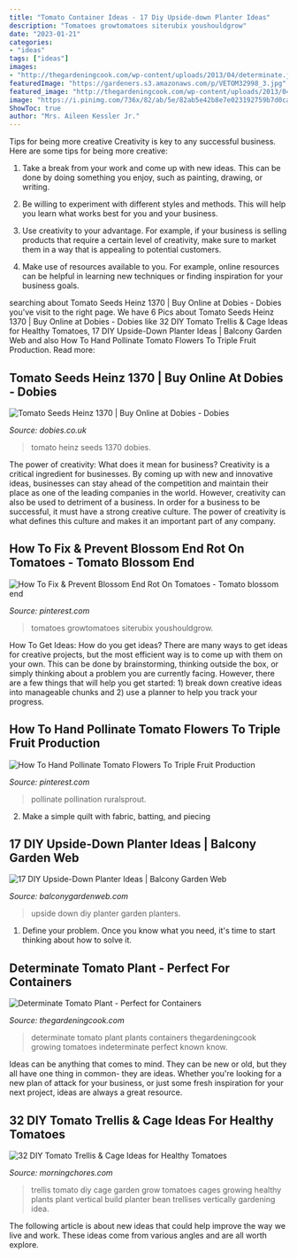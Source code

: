 ```yaml
---
title: "Tomato Container Ideas - 17 Diy Upside-down Planter Ideas"
description: "Tomatoes growtomatoes siterubix youshouldgrow"
date: "2023-01-21"
categories:
- "ideas"
tags: ["ideas"]
images:
- "http://thegardeningcook.com/wp-content/uploads/2013/04/determinate.jpg"
featuredImage: "https://gardeners.s3.amazonaws.com/p/VETOM32998_3.jpg"
featured_image: "http://thegardeningcook.com/wp-content/uploads/2013/04/determinate.jpg"
image: "https://i.pinimg.com/736x/82/ab/5e/82ab5e42b8e7e023192759b7d0ca1bd1.jpg"
ShowToc: true
author: "Mrs. Aileen Kessler Jr."
---
```



Tips for being more creative
Creativity is key to any successful business. Here are some tips for being more creative:
1. Take a break from your work and come up with new ideas. This can be done by doing something you enjoy, such as painting, drawing, or writing.

2. Be willing to experiment with different styles and methods. This will help you learn what works best for you and your business.

3. Use creativity to your advantage. For example, if your business is selling products that require a certain level of creativity, make sure to market them in a way that is appealing to potential customers.

4. Make use of resources available to you. For example, online resources can be helpful in learning new techniques or finding inspiration for your business goals.


	

		
searching about Tomato Seeds Heinz 1370 | Buy Online at Dobies - Dobies you've visit to the right page. We have 6 Pics about Tomato Seeds Heinz 1370 | Buy Online at Dobies - Dobies like 32 DIY Tomato Trellis &amp; Cage Ideas for Healthy Tomatoes, 17 DIY Upside-Down Planter Ideas | Balcony Garden Web and also How To Hand Pollinate Tomato Flowers To Triple Fruit Production. Read more:
		
    
## Tomato Seeds Heinz 1370 | Buy Online At Dobies - Dobies

<img loading=lazy src="https://gardeners.s3.amazonaws.com/p/VETOM32998_3.jpg" onerror="this.onerror=null;this.src='https://tse2.mm.bing.net/th?id=OIP.IpLJFXo-AyyzKpYhLxiOuAHaHa&amp;pid=15.1';" alt="Tomato Seeds Heinz 1370 | Buy Online at Dobies - Dobies">

_Source: dobies.co.uk_

>tomato heinz seeds 1370 dobies. 

	

The power of creativity: What does it mean for business?
Creativity is a critical ingredient for businesses. By coming up with new and innovative ideas, businesses can stay ahead of the competition and maintain their place as one of the leading companies in the world. However, creativity can also be used to detriment of a business. In order for a business to be successful, it must have a strong creative culture. The power of creativity is what defines this culture and makes it an important part of any company.

    
## How To Fix &amp; Prevent Blossom End Rot On Tomatoes - Tomato Blossom End

<img loading=lazy src="https://i.pinimg.com/originals/ae/49/2e/ae492eabf8ed966770f173a1ed7103df.jpg" onerror="this.onerror=null;this.src='https://tse2.mm.bing.net/th?id=OIP.-BWF8b1vXcf1GQ89q9wYvgHaPj&amp;pid=15.1';" alt="How To Fix &amp; Prevent Blossom End Rot On Tomatoes - Tomato blossom end">

_Source: pinterest.com_

>tomatoes growtomatoes siterubix youshouldgrow. 

	

How To Get Ideas: How do you get ideas?
There are many ways to get ideas for creative projects, but the most efficient way is to come up with them on your own. This can be done by brainstorming, thinking outside the box, or simply thinking about a problem you are currently facing. However, there are a few things that will help you get started: 1) break down creative ideas into manageable chunks and 2) use a planner to help you track your progress.

    
## How To Hand Pollinate Tomato Flowers To Triple Fruit Production

<img loading=lazy src="https://i.pinimg.com/736x/82/ab/5e/82ab5e42b8e7e023192759b7d0ca1bd1.jpg" onerror="this.onerror=null;this.src='https://tse3.mm.bing.net/th?id=OIP.ktzP2rxiw2uA3elpQ2y4DwHaLL&amp;pid=15.1';" alt="How To Hand Pollinate Tomato Flowers To Triple Fruit Production">

_Source: pinterest.com_

>pollinate pollination ruralsprout. 

	

2. Make a simple quilt with fabric, batting, and piecing

    
## 17 DIY Upside-Down Planter Ideas | Balcony Garden Web

<img loading=lazy src="https://balconygardenweb-lhnfx0beomqvnhspx.netdna-ssl.com/wp-content/uploads/2018/06/16-Amazing-DIY-Upside-Down-Planter-Ideas-for-your-garden2.jpg" onerror="this.onerror=null;this.src='https://tse2.mm.bing.net/th?id=OIP.oHFsYvp-YeVOOBJzZysG3gHaD4&amp;pid=15.1';" alt="17 DIY Upside-Down Planter Ideas | Balcony Garden Web">

_Source: balconygardenweb.com_

>upside down diy planter garden planters. 

	

1. Define your problem. Once you know what you need, it's time to start thinking about how to solve it. 

    
## Determinate Tomato Plant - Perfect For Containers

<img loading=lazy src="http://thegardeningcook.com/wp-content/uploads/2013/04/determinate.jpg" onerror="this.onerror=null;this.src='https://tse3.mm.bing.net/th?id=OIP.MiySdDYKqjnWjxs1ztlSVAHaGC&amp;pid=15.1';" alt="Determinate Tomato Plant - Perfect for Containers">

_Source: thegardeningcook.com_

>determinate tomato plant plants containers thegardeningcook growing tomatoes indeterminate perfect known know. 

	

Ideas can be anything that comes to mind. They can be new or old, but they all have one thing in common- they are ideas. Whether you're looking for a new plan of attack for your business, or just some fresh inspiration for your next project, ideas are always a great resource.

    
## 32 DIY Tomato Trellis &amp; Cage Ideas For Healthy Tomatoes

<img loading=lazy src="https://morningchores.com/wp-content/uploads/2016/05/Tomato-Trellis-and-Cage-Ideas.jpg" onerror="this.onerror=null;this.src='https://tse2.mm.bing.net/th?id=OIP.ash2VMVvb9P1cj0OvqsozwHaLH&amp;pid=15.1';" alt="32 DIY Tomato Trellis &amp; Cage Ideas for Healthy Tomatoes">

_Source: morningchores.com_

>trellis tomato diy cage garden grow tomatoes cages growing healthy plants plant vertical build planter bean trellises vertically gardening idea. 

	

The following article is about new ideas that could help improve the way we live and work. These ideas come from various angles and are all worth explore.

